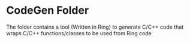 CodeGen Folder
==============

The folder contains a tool (Written in Ring)
to generate C/C++ code that wraps C/C++ functions/classes
to be used from Ring code

